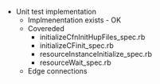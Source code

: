 * Unit test implementation
  * Implmenentation exists - OK
  * Covereded
    *  initializeCfnInitHupFiles_spec.rb
    *  initializeCFinit_spec.rb
    *  resourceInstanceInitialize_spec.rb
    *  resourceWait_spec.rb
  * Edge connections

